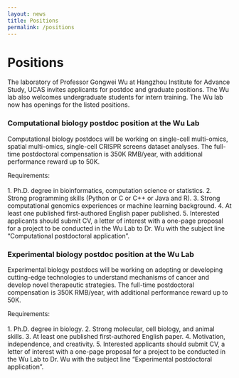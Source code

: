 ```yaml
---
layout: news
title: Positions
permalink: /positions
---
```


# Positions

The laboratory of Professor Gongwei Wu at Hangzhou Institute for Advance Study, UCAS invites applicants for postdoc and graduate positions. The Wu lab also welcomes undergraduate students for intern training. The Wu lab now has openings for the listed positions.

### Computational biology postdoc position at the Wu Lab
Computational biology postdocs will be working on single-cell multi-omics, spatial multi-omics, single-cell CRISPR screens dataset analyses. The full-time postdoctoral compensation is 350K RMB/year, with additional performance reward up to 50K.

Requirements:<br/><br/>
    1. Ph.D. degree in bioinformatics, computation science or statistics.
    2. Strong programming skills (Python or C or C++ or Java and R).
    3. Strong computational genomics experiences or machine learning background.
    4. At least one published first-authored English paper published.
    5. Interested applicants should submit CV, a letter of interest with a one-page proposal for a project to be conducted in the Wu Lab to Dr. Wu with the subject line “Computational postdoctoral application”.  

### Experimental biology postdoc position at the Wu Lab
Experimental biology postdocs will be working on adopting or developing cutting-edge technologies to understand mechanisms of cancer and develop novel therapeutic strategies. The full-time postdoctoral compensation is 350K RMB/year, with additional performance reward up to 50K.

Requirements:<br/><br/>
    1. Ph.D. degree in biology.
    2. Strong molecular, cell biology, and animal skills.
    3. At least one published first-authored English paper.
    4. Motivation, independence, and creativity.
    5. Interested applicants should submit CV, a letter of interest with a one-page proposal for a project to be conducted in the Wu Lab to Dr. Wu with the subject line “Experimental postdoctoral application”.
